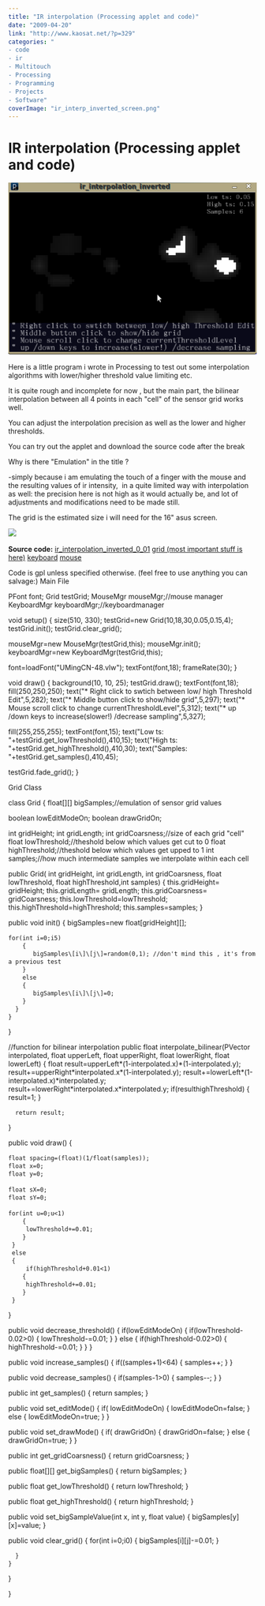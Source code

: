 ```yaml
---
title: "IR interpolation (Processing applet and code)"
date: "2009-04-20"
link: "http://www.kaosat.net/?p=329"
categories: "
- code
- ir
- Multitouch
- Processing
- Programming
- Projects
- Software"
coverImage: "ir_interp_inverted_screen.png"
---
```




# IR interpolation (Processing applet and code) 

[![ir_interp_inverted_screen](./assets/ir_interp_inverted_screen.png "ir_interp_inverted_screen")](./assets/ir_interp_inverted_screen.png)

Here is a little program i wrote in Processing to test out some interpolation algorithms with lower/higher threshold value limiting etc.

It is quite rough and incomplete for now , but the main part, the bilinear interpolation between all 4 points in each "cell" of the sensor grid works well.

You can adjust the interpolation precision as well as the lower and higher thresholds.

You can try out the applet and download the source code after the break

Why is there "Emulation" in the title ?

\-simply because i am emulating the touch of a finger with the mouse and the resulting values of ir intensity,  in a quite limited way with interpolation as well: the precision here is not high as it would actually be, and lot of adjustments and modifications need to be made still.

The grid is the estimated size i will need for the 16" asus screen.

![](./assets/loading.gif)

**Source code:** [ir\_interpolation\_inverted\_0\_01](http://www.kaosat.net/applets/ir_interpolation_emulation_0_01/ir_interpolation_emulation_0_01.pde) [grid (most important stuff is here)](http://www.kaosat.net/applets/ir_interpolation_emulation_0_01/grid.pde) [keyboard](http://www.kaosat.net/applets/ir_interpolation_emulation_0_01/keyboard.pde) [mouse](http://www.kaosat.net/applets/ir_interpolation_emulation_0_01/mouse.pde)

Code is gpl unless specified otherwise. (feel free to use anything you can salvage:) Main File

PFont font;
Grid testGrid;
MouseMgr mouseMgr;//mouse manager
KeyboardMgr keyboardMgr;//keyboardmanager

void setup()
{
   size(510, 330);
   testGrid=new Grid(10,18,30,0.05,0.15,4);
   testGrid.init();
   testGrid.clear\_grid();

   mouseMgr=new MouseMgr(testGrid,this);
   mouseMgr.init();
   keyboardMgr=new KeyboardMgr(testGrid,this);

   font=loadFont("UMingCN-48.vlw");
   textFont(font,18);
   frameRate(30);
}

void draw()
{
  background(10, 10, 25);
  testGrid.draw();
  textFont(font,18);
  fill(250,250,250);
  text("\* Right click to swtich between low/ high Threshold Edit",5,282);
  text("\* Middle button click to show/hide grid",5,297);
  text("\* Mouse scroll click to change currentThresholdLevel",5,312);
  text("\* up /down keys to increase(slower!) /decrease sampling",5,327);

  fill(255,255,255);
  textFont(font,15);
  text("Low ts: "+testGrid.get\_lowThreshold(),410,15);
  text("High ts: "+testGrid.get\_highThreshold(),410,30);
  text("Samples: "+testGrid.get\_samples(),410,45);

  testGrid.fade\_grid();
}

Grid Class

class Grid
{
  float\[\]\[\] bigSamples;//emulation of sensor grid values

  boolean lowEditModeOn;
  boolean drawGridOn;

  int gridHeight;
  int gridLength;
  int gridCoarsness;//size of each grid "cell"
  float lowThreshold;//theshold below which values get cut to 0
  float highThreshold;//theshold below which values get upped to 1
  int samples;//how much intermediate samples we interpolate within each cell

  public Grid( int gridHeight, int gridLength, int gridCoarsness, float lowThreshold, float highThreshold,int samples)
  {
    this.gridHeight= gridHeight;
    this.gridLength= gridLength;
    this.gridCoarsness= gridCoarsness;
    this.lowThreshold=lowThreshold;
    this.highThreshold=highThreshold;
    this.samples=samples;
  }

  public void init()
  {
    bigSamples=new float\[gridHeight\]\[\];

    for(int i=0;i5)
        {
           bigSamples\[i\]\[j\]=random(0,1); //don't mind this , it's from a previous test
        }
        else
        {
           bigSamples\[i\]\[j\]=0;
        }
      }
    }
  }

  //function for bilinear interpolation
  public float interpolate\_bilinear(PVector interpolated, float upperLeft, float upperRight, float lowerRight, float lowerLeft)
  {
      float result=upperLeft\*(1-interpolated.x)\*(1-interpolated.y);
      result+=upperRight\*interpolated.x\*(1-interpolated.y);
      result+=lowerLeft\*(1-interpolated.x)\*interpolated.y;
      result+=lowerRight\*interpolated.x\*interpolated.y;
      if(resulthighThreshold)
      {
        result=1;
      }

      return result;
  }

  public void draw()
  {

    float spacing=(float)(1/float(samples));
    float x=0;
    float y=0;

    float sX=0;
    float sY=0;

    for(int u=0;u<1)
        {
         lowThreshold+=0.01;
        }
     }
     else
     {
         if(highThreshold+0.01<1)
        {
         highThreshold+=0.01;
        }
     }
  }

  public void decrease\_threshold()
  {
    if(lowEditModeOn)
     {
        if(lowThreshold-0.02>0)
        {
         lowThreshold-=0.01;
        }
      }
      else
      {
        if(highThreshold-0.02>0)
        {
         highThreshold-=0.01;
        }
      }
  }

  public void increase\_samples()
  {
      if((samples+1)<64)
      {
         samples++;
      }
  }

   public void decrease\_samples()
  {
      if(samples-1>0)
      {
         samples--;
      }
  }

  public int get\_samples()
  {
      return samples;
  }

  public void set\_editMode()
  {
     if( lowEditModeOn)
     {
      lowEditModeOn=false;
     }
     else
     {
        lowEditModeOn=true;
     }
  }

  public void set\_drawMode()
  {
     if( drawGridOn)
     {
      drawGridOn=false;
     }
     else
     {
        drawGridOn=true;
     }
  }

  public int get\_gridCoarsness()
  {
     return  gridCoarsness;
  }

  public float\[\]\[\] get\_bigSamples()
  {
    return bigSamples;
  }

  public float get\_lowThreshold()
  {
     return lowThreshold;
  }

   public float get\_highThreshold()
  {
     return highThreshold;
  }

  public void set\_bigSampleValue(int x, int y, float value)
  {
    bigSamples\[y\]\[x\]=value;
  }

  public void clear\_grid()
  {
     for(int i=0;i0)
          {
            bigSamples\[i\]\[j\]-=0.01;
          } 

      }
    }
  }

}
